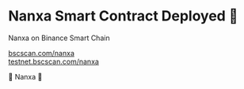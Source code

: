 # Nanxa Smart Contract Deployed 💜

Nanxa on Binance Smart Chain

[bscscan.com/nanxa](https://bscscan.com/address/0xa01c165779f9033e2117903dfbfb03fa11bcb3b0)<br>
[testnet.bscscan.com/nanxa](https://testnet.bscscan.com/address/0x9a3c7f233a666026b5c90097309bdbb9c5561ad9)

💜 Nanxa 💜
